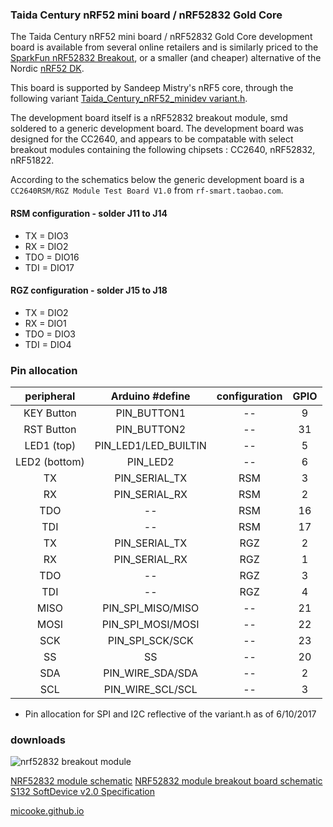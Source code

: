### Taida Century nRF52 mini board / nRF52832 Gold Core

The Taida Century nRF52 mini board / nRF52832 Gold Core development board is available from several online retailers and is similarly priced to the [SparkFun nRF52832 Breakout](https://www.sparkfun.com/products/13990), or a smaller (and cheaper) alternative of the Nordic [nRF52 DK](https://www.nordicsemi.com/eng/Products/Bluetooth-low-energy/nRF52-DK).

This board is supported by Sandeep Mistry's nRF5 core, through the following variant 
[Taida_Century_nRF52_minidev variant.h](https://github.com/sandeepmistry/arduino-nRF5/tree/master/variants/Taida_Century_nRF52_minidev/variant.h).

The development board itself is a nRF52832 breakout module, smd soldered to a generic development board. The development board was designed for the CC2640, and appears to be compatable with select breakout modules containing the following chipsets :  CC2640, nRF52832, nRF51822.

According to the schematics below the generic development board is a ```CC2640RSM/RGZ Module Test Board V1.0``` from ```rf-smart.taobao.com```.

#### RSM configuration - solder J11 to J14
* TX = DIO3
* RX = DIO2
* TDO = DIO16
* TDI = DIO17

#### RGZ configuration - solder J15 to J18
* TX = DIO2
* RX = DIO1
* TDO = DIO3
* TDI = DIO4

### Pin allocation

| peripheral    | Arduino #define      | configuration | GPIO
| :---:         | :---:                | :---:         | :---: 
| KEY Button    | PIN_BUTTON1          | --            | 9
| RST Button    | PIN_BUTTON2          | --            | 31
| LED1 (top)    | PIN_LED1/LED_BUILTIN | --            | 5
| LED2 (bottom) | PIN_LED2             | --            | 6
| TX            | PIN_SERIAL_TX        | RSM           | 3
| RX            | PIN_SERIAL_RX        | RSM           | 2
| TDO           | --                   | RSM           | 16
| TDI           | --                   | RSM           | 17
| TX            | PIN_SERIAL_TX        | RGZ           | 2
| RX            | PIN_SERIAL_RX        | RGZ           | 1
| TDO           | --                   | RGZ           | 3
| TDI           | --                   | RGZ           | 4
| MISO          | PIN_SPI_MISO/MISO    | --            | 21
| MOSI          | PIN_SPI_MOSI/MOSI    | --            | 22
| SCK           | PIN_SPI_SCK/SCK      | --            | 23
| SS            | SS                   | --            | 20
| SDA           | PIN_WIRE_SDA/SDA     | --            | 2
| SCL           | PIN_WIRE_SCL/SCL     | --            | 3

* Pin allocation for SPI and I2C reflective of the variant.h as of 6/10/2017 

### downloads
![nrf52832 breakout module](nrf52832_breakout.png)

<a href="NRF52832 Core Board V1.0.pdf" download>NRF52832 module schematic</a>
<a href="NRF52832 Module Test Board V1.0.pdf" download>NRF52832 module breakout board schematic</a>
<a href="S132_SDS_v2.0.pdf" download>S132 SoftDevice v2.0 Specification</a>


[micooke.github.io](../)
